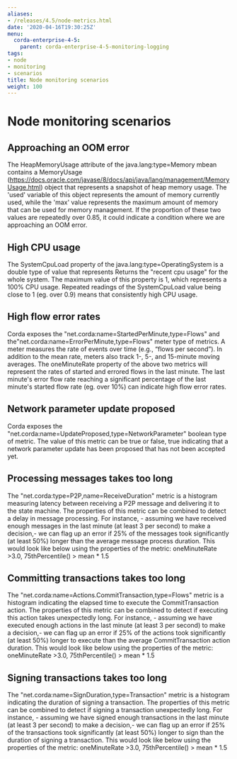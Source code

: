 ```yaml
---
aliases:
- /releases/4.5/node-metrics.html
date: '2020-04-16T19:30:25Z'
menu:
  corda-enterprise-4-5:
    parent: corda-enterprise-4-5-monitoring-logging
tags:
- node
- monitoring
- scenarios
title: Node monitoring scenarios
weight: 100
---
```



# Node monitoring scenarios

## Approaching an OOM error

 The HeapMemoryUsage attribute of the java.lang:type=Memory mbean contains a MemoryUsage (https://docs.oracle.com/javase/8/docs/api/java/lang/management/MemoryUsage.html) object that represents a snapshot of heap memory usage.
 The 'used' variable of this object represents the amount of memory currently used, while the 'max' value represents the maximum amount of memory that can be used for memory management. If the proportion of these two values are repeatedly over 0.85, it could indicate a condition where we are approaching an OOM error.

## High CPU usage

 The SystemCpuLoad property of the java.lang:type=OperatingSystem is a double type of value that represents Returns the "recent cpu usage" for the whole system.
 The maximum value of this property is 1, which represents a 100% CPU usage.
 Repeated readings of the SystemCpuLoad value being close to 1 (eg. over 0.9) means that consistently high CPU usage.

## High flow error rates

Corda exposes the "net.corda:name=StartedPerMinute,type=Flows" and the"net.corda:name=ErrorPerMinute,type=Flows" meter type of metrics.
A meter measures the rate of events over time (e.g., “flows per second”). In addition to the mean rate, meters also track 1-, 5-, and 15-minute moving averages.
The oneMinuteRate property of the above two metrics will represent the rates of started and errored flows in the last minute.
The last minute's error flow rate reaching a significant percentage of the last minute's started flow rate (eg. over 10%) can indicate high flow error rates.

## Network parameter update proposed

Corda exposes the "net.corda:name=UpdateProposed,type=NetworkParameter" boolean type of metric.
The value of this metric can be true or false, true indicating that a network parameter update has been proposed that has not been accepted yet.

## Processing messages takes too long

The "net.corda:type=P2P,name=ReceiveDuration" metric is a histogram measuring latency between receiving a P2P message and delivering it to the state machine.
The properties of this metric can be combined to detect a delay in message processing.
For instance, - assuming we have received enough messages in the last minute (at least 3 per second) to make a decision,- we can flag up an error if 25% of the messages took significantly (at least 50%) longer than the average message process duration.
This would look like below using the properties of the metric:
oneMinuteRate >3.0, 75thPercentile() > mean * 1.5

## Committing transactions takes too long

The "net.corda:name=Actions.CommitTransaction,type=Flows" metric is a histogram indicating the elapsed time to execute the CommitTransaction action.
The properties of this metric can be combined to detect if executing this action takes unexpectedly long.
For instance, - assuming we have executed enough actions in the last minute (at least 3 per second) to make a decision,- we can flag up an error if 25% of the actions took significantly (at least 50%) longer to execute than the average CommitTransaction action duration.
This would look like below using the properties of the metric:
oneMinuteRate >3.0, 75thPercentile() > mean * 1.5

## Signing transactions takes too long

The "net.corda:name=SignDuration,type=Transaction" metric is a histogram indicating the duration of signing a transaction.
The properties of this metric can be combined to detect if signing a transaction unexpectedly long.
For instance, - assuming we have signed enough transactions in the last minute (at least 3 per second) to make a decision,- we can flag up an error if 25% of the transactions took significantly (at least 50%) longer to sign than the duration of signing a transaction.
This would look like below using the properties of the metric:
oneMinuteRate >3.0, 75thPercentile() > mean * 1.5
